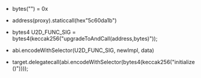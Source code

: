 - bytes("") = 0x

- address(proxy).staticcall(hex"5c60da1b")

- bytes4  U2D_FUNC_SIG = bytes4(keccak256("upgradeToAndCall(address,bytes)"));

- abi.encodeWithSelector(U2D_FUNC_SIG, newImpl, data)

- target.delegatecall(abi.encodeWithSelector(bytes4(keccak256("initialize()"))));
